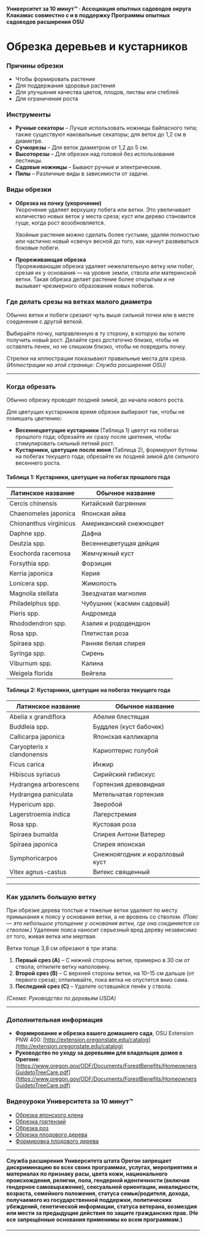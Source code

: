 #### Университет за 10 минут™ · Ассоциация опытных садоводов округа Клакамас совместно с и в поддержку Программы опытных садоводов расширения OSU

# Обрезка деревьев и кустарников

### Причины обрезки

- Чтобы формировать растение
- Для поддержания здоровья растения
- Для улучшения качества цветов, плодов, листвы или стеблей
- Для ограничения роста

### Инструменты

- **Ручные секаторы** – Лучше использовать ножницы байпасного типа; также существуют наковальные секаторы; для веток до 1,2 см в диаметре.
- **Сучкорезы** – Для веток диаметром от 1,2 до 5 см.
- **Высоторезы** – Для обрезки над головой без использования лестницы.
- **Садовые ножницы** – Бывают ручные и электрические.
- **Пилы** – Различные виды в зависимости от задачи.

### Виды обрезки

- **Обрезка на почку (укорочение)**  
  Укорочение удаляет верхушку побега или ветки. Это увеличивает количество новых веток у места среза; куст или дерево становится гуще, когда рост возобновляется.

  Хвойные растения можно сделать более густыми, удаляя полностью или частично новый «свечу» весной до того, как начнут развиваться боковые побеги.

- **Прореживающая обрезка**  
  Прореживающая обрезка удаляет нежелательную ветку или побег, срезая их у основания — на уровне земли, ствола или материнской ветки. Такая обрезка делает растение более открытым и не вызывает чрезмерного образования новых побегов.

### Где делать срезы на ветках малого диаметра

Обычно ветки и побеги срезают чуть выше сильной почки или в месте соединения с другой веткой.

Выбирайте почку, направленную в ту сторону, в которую вы хотите получить новый рост. Делайте срез достаточно близко, чтобы не оставлять пенек, но не слишком близко, чтобы не повредить почку.

Стрелки на иллюстрации показывают правильные места для среза.  
*(Иллюстрации на этой странице: Служба расширения OSU)*

---

### Когда обрезать

Обычно обрезку проводят поздней зимой, до начала нового роста.

Для цветущих кустарников время обрезки выбирают так, чтобы не помешать цветению:

- **Весеннецветущие кустарники** (Таблица 1) цветут на побегах прошлого года; обрезайте их сразу после цветения, чтобы стимулировать сильный летний рост.
- **Кустарники, цветущие после июня** (Таблица 2), формируют бутоны на побегах текущего года; обрезайте их поздней зимой для сильного весеннего роста.

#### Таблица 1: Кустарники, цветущие на побегах прошлого года

| Латинское название           | Обычное название               |
|-----------------------------|--------------------------------|
| Cercis chinensis            | Китайский багрянник            |
| Chaenomeles japonica        | Японская айва                  |
| Chionanthus virginicus      | Американский снежноцвет        |
| Daphne spp.                 | Дафна                          |
| Deutzia spp.                | Весеннецветущая дейция         |
| Exochorda racemosa          | Жемчужный куст                 |
| Forsythia spp.              | Форзиция                       |
| Kerria japonica             | Керия                          |
| Lonicera spp.               | Жимолость                      |
| Magnolia stellata           | Звездчатая магнолия            |
| Philadelphus spp.           | Чубушник (жасмин садовый)      |
| Pieris spp.                 | Андромеда                      |
| Rhododendron spp.           | Азалия и рододендрон           |
| Rosa spp.                   | Плетистая роза                 |
| Spiraea spp.                | Ранняя белая спирея            |
| Syringa spp.                | Сирень                         |
| Viburnum spp.               | Калина                         |
| Weigela florida             | Вейгела                        |

#### Таблица 2: Кустарники, цветущие на побегах текущего года

| Латинское название             | Обычное название               |
|-------------------------------|--------------------------------|
| Abelia x grandiflora           | Абелия блестящая               |
| Buddleia spp.                  | Буддлея (куст бабочек)         |
| Callicarpa japonica            | Японская калликарпа            |
| Caryopteris x clandonensis     | Кариоптерис голубой            |
| Ficus carica                   | Инжир                          |
| Hibiscus syriacus              | Сирийский гибискус             |
| Hydrangea arborescens          | Гортензия древовидная          |
| Hydrangea paniculata           | Метельчатая гортензия          |
| Hypericum spp.                 | Зверобой                       |
| Lagerstroemia indica           | Лагерстремия                   |
| Rosa spp.                      | Кустовая роза                  |
| Spiraea bumalda                | Спирея Антони Ватерер          |
| Spiraea japonica               | Спирея японская                |
| Symphoricarpos                 | Снежноягодник и коралловый куст|
| Vitex agnus-castus             | Витекс священный               |

---

### Как удалить большую ветку

При обрезке дерева толстые и тяжелые ветки удаляют по месту примыкания к поясу у основания ветки, а не вровень со стволом. *(Пояс — это небольшое утолщение у основания ветки, где она соединяется со стволом.)* Удаление пояса наносит серьезный вред дереву независимо от того, живая ветка или мертвая.

Ветки толще 3,8 см обрезают в три этапа:

1. **Первый срез (A)** – С нижней стороны ветки, примерно в 30 см от ствола; отпилите ветку наполовину.
2. **Второй срез (B)** – С верхней стороны ветки, на 10–15 см дальше (от первого среза); отпиливайте, пока ветка не опустится вниз сама.
3. **Последний срез (C)** – Удалите оставшийся пенёк у ствола.

*(Схема: Руководство по деревьям USDA)*

---

### Дополнительная информация

- **Формирование и обрезка вашего домашнего сада**, OSU Extension PNW 400: [http://extension.oregonstate.edu/catalog](http://extension.oregonstate.edu/catalog)
- **Руководство по уходу за деревьями для владельцев домов в Орегоне**: [https://www.oregon.gov/ODF/Documents/ForestBenefits/HomeownersGuidetoTreeCare.pdf](https://www.oregon.gov/ODF/Documents/ForestBenefits/HomeownersGuidetoTreeCare.pdf)

### Видеоуроки Университета за 10 минут™

- [Обрезка японского клена](https://www.youtube.com/watch?v=idg2XQjlJaA)
- [Обрезка гортензий](https://www.youtube.com/watch?v=zeBSLD-Y84Q)
- [Обрезка роз](https://www.youtube.com/watch?v=9Ois08vuz98)
- [Обрезка плодового дерева](https://www.youtube.com/watch?v=ZbVGhlG1LUA)
- [Формировка плодового дерева](https://www.youtube.com/watch?v=XvXIqTQcCYI)

---

#### Служба расширения Университета штата Орегон запрещает дискриминацию во всех своих программах, услугах, мероприятиях и материалах по признаку расы, цвета кожи, национального происхождения, религии, пола, гендерной идентичности (включая гендерное самовыражение), сексуальной ориентации, инвалидности, возраста, семейного положения, статуса семьи/родителя, дохода, получаемого из государственной поддержки, политических убеждений, генетической информации, статуса ветерана, возмездия или мести за предыдущие действия по защите гражданских прав. (Не все запрещённые основания применимы ко всем программам.)
---